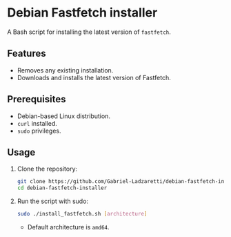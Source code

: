 # Debian Fastfetch installer

A Bash script for installing the latest version of `fastfetch`.

## Features

- Removes any existing installation.
- Downloads and installs the latest version of Fastfetch.

## Prerequisites

- Debian-based Linux distribution.
- `curl` installed.
- `sudo` privileges.

## Usage

1. Clone the repository:

    ```sh
    git clone https://github.com/Gabriel-Ladzaretti/debian-fastfetch-installer.git
    cd debian-fastfetch-installer
    ```

1. Run the script with sudo:

    ```sh
    sudo ./install_fastfetch.sh [architecture]
    ```

    - Default architecture is `amd64`.
